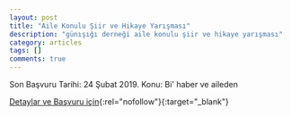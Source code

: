 ```yaml
---
layout: post
title: "Aile Konulu Şiir ve Hikaye Yarışması"
description: "günışığı derneği aile konulu şiir ve hikaye yarışması"
category: articles
tags: []
comments: true
---
```


Son Başvuru Tarihi: 24 Şubat 2019.
Konu: Bi' haber ve aileden

[Detaylar ve Başvuru için](https://twitter.com/gunisigiorg/status/1075757961253937152?utm_source=edebiyatyarismalari.com&utm_medium=affiliate&utm_campaign=cpc){:rel="nofollow"}{:target="_blank"}